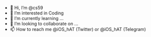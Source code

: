 - 👋 Hi, I’m @cs59
- 👀 I’m interested in Coding
- 🌱 I’m currently learning ...
- 💞️ I’m looking to collaborate on ...
- 📫 How to reach me @iOS_hAT (Twitter) or @iOS_hAT (Telegram)

<!---
cs59/cs59 is a ✨ special ✨ repository because its `README.md` (this file) appears on your GitHub profile.
You can click the Preview link to take a look at your changes.
--->
